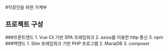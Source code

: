 #직장인을 위한 가계부
## 프로젝트 구성
###프론트엔드
    1. Vue Cli 기반 SPA 프레임워크
    2. axios를 이용한 http 통신
    3. npm
###백엔드
    1. Slim 프레임워크 기반 PHP 프로그램
    2. MariaDB
    3. composer
    
    